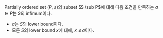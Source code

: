 Partially ordered set $(P, \le)$의 subset $S \sub P$에 대해 다음 조건을 만족하는 $a \in P$는 $S$의 infimum이다.

- $a$는 $S$의 lower bound이다.
- 모든 $S$의 lower bound $x$에 대해, $x \le a$이다.